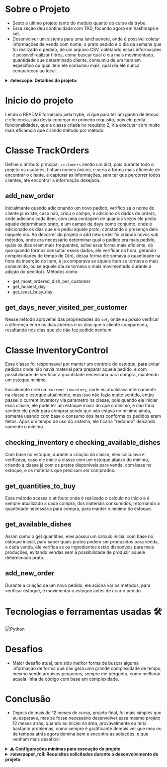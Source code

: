 # Sobre o Projeto 

- Sexto e ultimo projeto tanto do modulo quanto do curso da trybe.
- Essa seção deu continuidade com TAD, focando agora em hashmaps e set.
- Desenvolver um sistema para uma lancheonete, onde é possível coletar informações de venda com nome, o prato pedido e o dia da semana que foi realizado o pedido, de um arquivo CSV, coletando essas informações é possível realizar filtros, como buscar qual o dia mais movimentado, quantidade que determinado cliente, consumiu de um item em especifico ou qual item ele consumiu mais, qual dia ele nunca compareceu ao local.

<details>
  <summary>
    <strong>
      :telescope: Detalhes do projeto:
    </strong>
  </summary>


</details>

# Inicio do projeto

Lendo o README fornecido pela trybe, vi que para ter um ganho de tempo e eficiencia, não devia começar do primeiro requisito, pois ele pedia funcionalidades, que a classe criada no requisito 2, iria executar com muito mais eficiencia que criando método por método.

# Classe TrackOrders

Define o atributo principal, `customers` sendo um dict, pois durante todo o projeto os usuários, tinham nomes únicos, e seria a forma mais eficiente de encontrar o cliente, e capturar as informações, sem ter que percorrer todos clientes, até encontrar a informação desejada.

## add_new_order

Inicialmente quando adicionando um novo pedido, verifico se o nome do cliente ja existe, caso não, criou o campo, e adiciono os dados de orders, onde adiciono cada item, com uma contagem de quantas vezes ele pediu aquele determinado prato, e um campo de days como conjunto, onde é adicionado os dias que ele pediu aquele prato, constando a presença dele naquele dia.
Ao decorrer do projeto o add new order foi criando novos sub métodos, onde era necessário determinar qual o pedido era mais pedido, quais os dias eram mais frequentes, achei essa forma mais eficiente, do que quando formos consultar esses dados, ele verificar na hora, gerando complexidades de tempo de O(n), dessa forma ele somava a quantidade na hora da inserção do item, e ja comparava se aquele item se tornava o mais consumido, ou se aquele dia se tornava o mais movimentado durante a adição do pedido().
Métodos como:

- get_most_ordered_dish_per_customer
- get_busiest_day
- get_least_busy_day

## get_days_never_visited_per_customer

Nesse método aproveitei das propriedades do `set`, onde eu posso verificar a diferença entre os dias abertos e os dias que o cliente compareceu, resultando nos dias que ele não fez pedido nenhum.


# Classe InventoryControl

Essa classe foi responsavel por manter um controle do estoque, para evitar pedidos onde não havia material para preparar aquele pedido, e com possibilidade de verificar a quantidade necessária para compra, mantendo um estoque mínimo.

Inicialmente criei um `current inventory`, onde eu atualizava internamente na classe o estoque atualmente, mas isso não fazia muito sentido, então passei o current inventory via parametro na classe, pois quando ele iniciar essa classe, ele pode ter um estoque maior do que o minimo, e não faria sentido ele pedir para comprar sendo que não estava no minimo ainda, somente usando com base o consumo dos itens conforma os pedidos eram feitos.
Após um tempo de uso do sistema, ele ficaria "redondo" deixando somente o mínimo.

## checking_inventory e checking_available_dishes

Com base no estoque, durante a criação da classe, eles calculava e verificava, caso ele inicie a classe com um estoque abaixo do minimo, criando a classe já com os pratos disponiveis para venda, com base no estoque, e os materiais que precisam ser comprados.

## get_quantities_to_buy

Esse método acessa o atributo onde é realizado o calculo no inicio e é sempre atualizado a cada compra, dos materiais consumidos, retornando a quantidade necessária para compra, para manter o mínimo do estoque.

## get_available_dishes

Assim como o get quantities, eles possui um calculo inicial com base no estoque inicial, para saber quais pratos podem ser produzidos para venda, e cada venda, ele verifica se os ingredientes estão disponveis para mais produções, evitando vendas sem a possibilidade de produzir aquele determinado prato.

## add_new_order

Durante a criação de um novo pedido, ele aciona vários métodos, para verificar estoque, e movimentar o estoque antes de criar o pedido.




# Tecnologias e ferramentas usadas 🛠

![Python](https://img.shields.io/badge/-Python-%23F7DF1C?style=flat-square&logo=python)


# Desafios

- Maior desafio atual, tem sido melhor forma de buscar alguma informação de forma que não gera uma grande complexidade de tempo, mesmo sendo arquivos pequenos, sempre me pergunto, 
como melhorar aquela linha de código com base em complexidade.
# Conclusão

- Depois de mais de 12 meses de curso, projeto final, foi mais simples que eu esperava, mas se fosse necessário desenvolver esse mesmo projeto 12 meses atrás, quando eu iniciei na área, provavelmente eu teria bastante problemas, como sempre é gratificante demais ver que meu eu de tempos atrás agora domina bem e encontra as soluções, e que venham mais desafios!

<details>
  <summary>
    <strong>
      ⚠️ Configurações mínimas para execução do projeto
    </strong>
  </summary>

   - Sistema Operacional Distribuição Unix
 - Python versão >= 3.8.10 

</details>

</details>

<details>
  <summary>
    <strong>
      :newspaper_roll: Requisitos solicitados durante o desenvolvimento do projeto
    </strong>
  </summary>

 
### Resultado por requisito
*Nome* | *Avaliação*
--- | :---:
1.1 - Será validado se, ao executar o método `analyze_log`, os dados são preenchidos de forma correta no arquivo `data/mkt_campaign.txt` | :heavy_check_mark:
1.2 - Será validado se, ao executar o método `analyze_log` com um arquivo inexistente, o método retorna um erro | :heavy_check_mark:
1.3 - Será validado se, ao executar o método `analyze_log` com uma extensão inválida, o método retorna um erro | :heavy_check_mark:
2.1 - Será validado se, ao instanciar a classe `TrackOrders` pela primeira vez, o método retorna a quantidade de pedidos é igual a zero | :heavy_check_mark:
2.2 - Será validado se, ao executar o método `add_new_order`, o método deve adicionar um pedido | :heavy_check_mark:
2.3 - Será validado se, ao executar `get_most_ordered_dish_per_costumer`, o método retorna o prato mais pedido | :heavy_check_mark:
2.4 - Será validado se, ao executar `get_never_ordered_per_costumer`, o método retorna o pedido que o cliente nunca fez | :heavy_check_mark:
2.5 - Será validado se, ao executar `get_days_never_visited_per_costumer`, o método retorna o dias que o cliente nunca visitou | :heavy_check_mark:
2.6 - Será validado se, ao executar o método `get_busiest_day`, o método retorna o dia mais movimentado | :heavy_check_mark:
2.7 - Será validado se, ao executar o método `get_least_busy_day`, o método retorna o dia menos movimentado | :heavy_check_mark:
3.1 - Será validado se, ao executar o método `get_quantities_to_buy`, o método retorna a lista atualizada de ingredientes | :heavy_check_mark:
3.2 - Será validado se, ao executar o método `get_quantities_to_buy` o método retorna toda a quantidade de ingredientes há se comprar de hamburguer | :heavy_check_mark:
3.3 - Será validado se, ao executar o método `get_quantities_to_buy`, o método retorna a lista atualizada dos ingredientes que usam receitas diferentes | :heavy_check_mark:
4.1 - Será validado se, ao adicionar uma quantidade maior de ingredientes, o método retorna false | :heavy_check_mark:
4.2 - Será validado se, ao executar o método `get_available_dishes`, o método retorna todos os pratos onde os pratos tem ingredientes | :heavy_check_mark:
4.3 - Será validado se, ao executar o método `get_available_dishes`, não o método retorna os pratos o qual os ingredientes não sejam suficientes para prepará-los | :heavy_check_mark:


</details>

